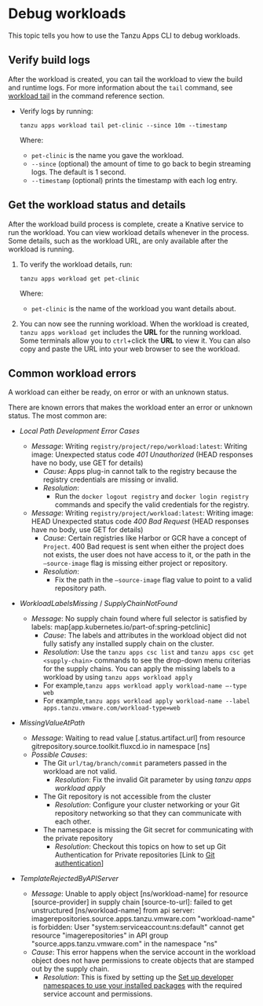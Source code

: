 # Debug workloads

This topic tells you how to use the Tanzu Apps CLI to debug workloads.

## <a id="check-build-logs"></a> Verify build logs

After the workload is created, you can tail the workload to view the build and runtime logs. For more
information about the `tail` command, see [workload tail](command-reference/tanzu-apps-workload-tail.md)
in the command reference section.

- Verify logs by running:

    ```console
    tanzu apps workload tail pet-clinic --since 10m --timestamp
    ```

    Where:

  - `pet-clinic` is the name you gave the workload.
  - `--since` (optional) the amount of time to go back to begin streaming logs. The default is 1 second.
  - `--timestamp` (optional) prints the timestamp with each log entry.

## <a id="workload-status"></a> Get the workload status and details

After the workload build process is complete, create a Knative service to run the workload. You can
view workload details whenever in the process. Some details, such as the workload URL, are only
available after the workload is running.

1. To verify the workload details, run:

    ```console
    tanzu apps workload get pet-clinic
    ```

    Where:

    - `pet-clinic` is the name of the workload you want details about.

2. You can now see the running workload. When the workload is created, `tanzu apps workload get`
   includes the **URL** for the running workload. Some terminals allow you to `ctrl`+click the
   **URL** to view it. You can also copy and paste the URL into your web browser to see the
   workload.

## <a id="common-workload-errors"></a> Common workload errors

A workload can either be ready, on error or with an unknown status.

There are known errors that makes the workload enter an error or unknown status. The most common are:

- *Local Path Development Error Cases*
  - *Message*: Writing `registry/project/repo/workload:latest`: Writing image: Unexpected status
    code *401 Unauthorized* (HEAD responses have no body, use GET for details)
    - *Cause*: Apps plug-in cannot talk to the registry because the registry credentials are missing
      or invalid.
    - *Resolution*:
      - Run the `docker logout registry` and `docker login registry` commands and specify the valid
        credentials for the registry.
  - *Message*: Writing `registry/project/workload:latest`: Writing image: HEAD Unexpected status
    code *400 Bad Request* (HEAD responses have no body, use GET for details)
    - *Cause*: Certain registries like Harbor or GCR have a concept of `Project`. 400 Bad request is
      sent when either the project does not exists, the user does not have access to it, or the path
      in the `—source-image` flag is missing either project or repository.
    - *Resolution*:
      - Fix the path in the `—source-image` flag value to point to a valid repository path.

- *WorkloadLabelsMissing* / *SupplyChainNotFound*
  - *Message*: No supply chain found where full selector is satisfied by labels:
    map[app.kubernetes.io/part-of:spring-petclinic]
    - *Cause*: The labels and attributes in the workload object did not fully satisfy any installed
      supply chain on the cluster.
    - *Resolution*: Use the `tanzu apps csc list` and `tanzu apps csc get <supply-chain>` commands
      to see the drop-down menu criterias for the supply chains. You can apply the missing labels to
      a workload by using `tanzu apps workload apply`
    - For example,`tanzu apps workload apply workload-name —-type web`
    - For example,`tanzu apps workload apply workload-name --label apps.tanzu.vmware.com/workload-type=web`

- *MissingValueAtPath*
  - *Message*: Waiting to read value [.status.artifact.url] from resource
    gitrepository.source.toolkit.fluxcd.io  in namespace [ns]
  - *Possible Causes*:
    - The Git `url/tag/branch/commit` parameters passed in the workload are not valid.
      - *Resolution*: Fix the invalid Git parameter by using *tanzu apps workload apply*
    - The Git repository is not accessible from the cluster
      - *Resolution*: Configure your cluster networking or your Git repository networking so that
        they can communicate with each other.
    - The namespace is missing the Git secret for communicating with the private repository
      - *Resolution*: Checkout this topics on how to set up Git Authentication for Private
        repositories [Link to [Git
        authentication](https://docs.vmware.com/en/VMware-Tanzu-Application-Platform/1.1/tap/GUID-scc-git-auth.html)]

- *TemplateRejectedByAPIServer*
  - *Message*: Unable to apply object [ns/workload-name] for resource [source-provider] in supply
    chain [source-to-url]: failed to get unstructured [ns/workload-name] from api server:
    imagerepositories.source.apps.tanzu.vmware.com "workload-name" is forbidden: User
    "system:serviceaccount:ns:default" cannot get resource "imagerepositories" in API group
    "source.apps.tanzu.vmware.com" in the namespace "ns"
  - *Cause*: This error happens when the service account in the workload object does not have
    permissions to create objects that are stamped out by the supply chain.
    - *Resolution*: This is fixed by setting up the [Set up developer namespaces to use your installed
      packages](../../install-online/set-up-namespaces.hbs.md)
      with the required service account and permissions.

